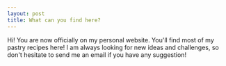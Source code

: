 ```yaml
---
layout: post
title: What can you find here?
---
```


Hi! You are now officially on my personal website. You'll find most of my pastry recipes here! I am always looking for new ideas and challenges, so don't hesitate to send me an email if you have any suggestion!
